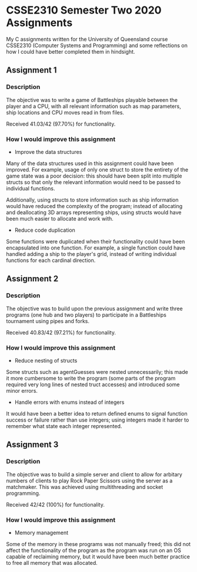 # CSSE2310 Semester Two 2020 Assignments

My C assignments written for the University of Queensland course CSSE2310 (Computer Systems and Programming) and some reflections on how I could have better
completed them in hindsight. 

## Assignment 1

### Description

The objective was to write a game of Battleships playable between the player and a CPU, with all relevant information such as map parameters, ship locations and CPU moves read in from files. 

Received 41.03/42 (97.70%) for functionality.

### How I would improve this assignment

* Improve the data structures

Many of the data structures used in this assignment could have been improved. For example, usage of only one struct to store 
the entirety of the game state was a poor decision: this should have been split into multiple structs so that only the relevant information would need to be passed to individual functions. 

Additionally, using structs to store information such as ship information would have reduced the complexity of the program; instead of allocating and deallocating 3D arrays representing ships, using structs would have been much easier to allocate and work with. 

* Reduce code duplication

Some functions were duplicated when their functionality could have been encapsulated into one function. For example, a single function could have handled adding a ship to the player's grid, instead of writing individual functions for each cardinal direction.

## Assignment 2

### Description

The objective was to build upon the previous assignment and write three programs (one hub and two players) to participate in a Battleships tournament using pipes and forks. 

Received 40.83/42 (97.21%) for functionality.

### How I would improve this assignment

* Reduce nesting of structs

Some structs such as agentGuesses were nested unnecessarily; this made it more cumbersome to write the program (some parts of the program required very long lines of nested truct accesses) and introduced some minor errors. 

* Handle errors with enums instead of integers

It would have been a better idea to return defined enums to signal function success or failure rather than use integers; using integers made it harder to remember what state each integer represented. 

## Assignment 3

### Description

The objective was to build a simple server and client to allow for arbitary numbers of clients to play Rock Paper Scissors using the server as a matchmaker. This was achieved using multithreading and socket programming. 

Received 42/42 (100%) for functionality.

### How I would improve this assignment

* Memory management

Some of the memory in these programs was not manually freed; this did not affect the functionality of the program as the program was run on an OS capable of reclaiming memory, but it would have been much better practice to free all memory that was allocated.
